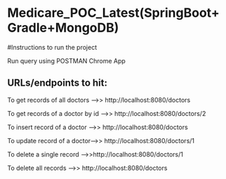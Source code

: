 # Medicare_POC_Latest(SpringBoot+Gradle+MongoDB)

#Instructions to run the project

Run query using POSTMAN Chrome App

URLs/endpoints to hit:
-------------------------
To get records of all doctors -->>  http://localhost:8080/doctors

To get records of a doctor by id -->> http://localhost:8080/doctors/2

To insert record of a doctor -->> http://localhost:8080/doctors

To update record of a doctor-->> http://localhost:8080/doctors/1

To delete a single record -->>http://localhost:8080/doctors/1

To delete all records -->> http://localhost:8080/doctors




